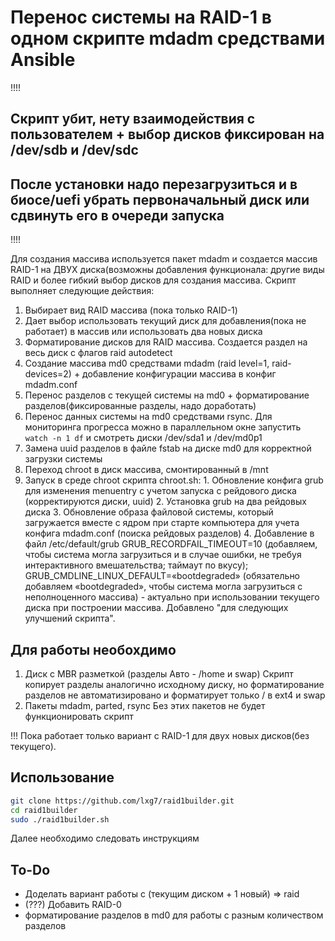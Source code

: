 # Перенос системы на RAID-1 в одном скрипте mdadm средствами Ansible

!!!!

## Скрипт убит, нету взаимодействия с пользователем + выбор дисков фиксирован на /dev/sdb и /dev/sdc

## После установки надо перезагрузиться и в биосе/uefi убрать первоначальный диск или сдвинуть его в очереди запуска

!!!!



Для создания массива используется пакет mdadm и создается массив RAID-1 на ДВУХ диска(возможны добавления функционала: другие виды RAID и более гибкий выбор дисков для создания массива.
Скрипт выполняет следующие действия:
  1. Выбирает вид RAID массива (пока только RAID-1)
  2. Дает выбор использовать текущий диск для добавления(пока не работает) в массив или использовать два новых диска
  3. Форматирование дисков для RAID массива. Создается раздел на весь диск с флагов raid autodetect
  4. Создание массива md0 средствами mdadm (raid level=1, raid-devices=2) + добавление конфигурации массива в конфиг mdadm.conf
  5. Перенос разделов с текущей системы на md0 + форматирование разделов(фиксированные разделы, надо доработать)
  6. Перенос данных системы на md0 средствами rsync. Для мониторинга прогресса можно в параллельном окне запустить ```watch -n 1 df``` и смотреть диски /dev/sda1 и /dev/md0p1
  7. Замена uuid разделов в файле fstab на диске md0 для корректной загрузки системы
  8. Переход chroot в диск массива, смонтированный в /mnt
  9. Запуск в среде chroot скрипта chroot.sh:
    1. Обновление конфига grub для изменения menuentry с учетом запуска с рейдового диска (корректируются диски, uuid)
    2. Установка grub на два рейдовых диска
    3. Обновление образа файловой системы, который загружается вместе с ядром при старте компьютера для учета конфига mdadm.conf (поиска рейдовых разделов)
    4. Добавление в файл /etc/default/grub 
GRUB_RECORDFAIL_TIMEOUT=10 (добавляем, чтобы система могла загрузиться и в случае ошибки, не требуя интерактивного вмешательства; таймаут по вкусу);
GRUB_CMDLINE_LINUX_DEFAULT=«bootdegraded» (обязательно добавляем «bootdegraded», чтобы система могла загрузиться с неполноценного массива) - актуально при использовании текущего диска при построении массива. Добавлено "для следующих улучшений скрипта".

## Для работы необохдимо
  
  1. Диск с MBR разметкой (разделы Авто - /home и swap)
 Скрипт копирует разделы аналогично исходному диску, но форматирование разделов не автоматизировано и форматирует только / в ext4 и swap 
  3. Пакеты mdadm, parted, rsync
 Без этих пакетов не будет функционировать скрипт

!!! Пока работает только вариант с RAID-1 для двух новых дисков(без текущего).

## Использование
```bash
git clone https://github.com/lxg7/raid1builder.git
cd raid1builder
sudo ./raid1builder.sh
```
 Далее необходимо следовать инструкциям
 
 ## To-Do
 - Доделать вариант работы с (текущим диском + 1 новый) => raid
 - (???) Добавить RAID-0 
 - форматирование разделов в md0 для работы с разным количеством разделов
